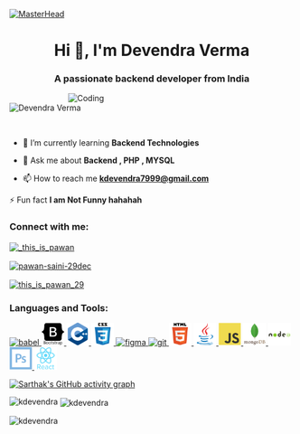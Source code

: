 [![MasterHead](https://1.bp.blogspot.com/-7A4WynwLsMw/XbBpCXG8fHI/AAAAAAAAMt4/uOa1bpLskYgrwGbllhSu2SDj_Mig8SXJQCLcBGAsYHQ/s1600/2000_600px.gif)](https://github.com/KDevendra)

<h1 align="center">Hi 🙏, I'm Devendra Verma</h1>

<h3 align="center">A passionate backend developer from India</h3>

<img align="right" alt="Coding" width="400" src="https://cdn.dribbble.com/users/1162077/screenshots/3848914/programmer.gif">

 

<p align="left"> <img src="https://komarev.com/ghpvc/?username=kdevendra&label=Profile%20views&color=0e75b6&style=flat" alt="Devendra Verma" /> </p>

 

 

<p align="left"> <a href="https://twitter.com/" target="blank"><img src="https://img.shields.io/twitter/follow?logo=twitter&style=for-the-badge" alt="" /></a> </p>

 

- 🌱 I’m currently learning **Backend Technologies**

 

- 💬 Ask me about **Backend , PHP , MYSQL**

 

- 📫 How to reach me **kdevendra7999@gmail.com**

 

⚡ Fun fact **I am Not Funny hahahah**

 

<h3 align="left">Connect with me:</h3>

<p align="left">

<a href="https://twitter.com/" target="blank"><img align="center" src="https://raw.githubusercontent.com/rahuldkjain/github-profile-readme-generator/master/src/images/icons/Social/twitter.svg" alt="_this_is_pawan" height="30" width="40" /></a>

<a href="https://linkedin.com/in/" target="blank"><img align="center" src="https://raw.githubusercontent.com/rahuldkjain/github-profile-readme-generator/master/src/images/icons/Social/linked-in-alt.svg" alt="pawan-saini-29dec" height="30" width="40" /></a>

<a href="https://instagram.com/" target="blank"><img align="center" src="https://raw.githubusercontent.com/rahuldkjain/github-profile-readme-generator/master/src/images/icons/Social/instagram.svg" alt="this_is_pawan_29" height="30" width="40" /></a>

</p>

 

<h3 align="left">Languages and Tools:</h3>

<p align="left"> <a href="https://babeljs.io/" target="_blank" rel="noreferrer"> <img src="https://www.vectorlogo.zone/logos/babeljs/babeljs-icon.svg" alt="babel" width="40" height="40"/> </a> <a href="https://getbootstrap.com" target="_blank" rel="noreferrer"> <img src="https://raw.githubusercontent.com/devicons/devicon/master/icons/bootstrap/bootstrap-plain-wordmark.svg" alt="bootstrap" width="40" height="40"/> </a> <a href="https://www.w3schools.com/cpp/" target="_blank" rel="noreferrer"> <img src="https://raw.githubusercontent.com/devicons/devicon/master/icons/cplusplus/cplusplus-original.svg" alt="cplusplus" width="40" height="40"/> </a> <a href="https://www.w3schools.com/css/" target="_blank" rel="noreferrer"> <img src="https://raw.githubusercontent.com/devicons/devicon/master/icons/css3/css3-original-wordmark.svg" alt="css3" width="40" height="40"/> </a> <a href="https://www.figma.com/" target="_blank" rel="noreferrer"> <img src="https://www.vectorlogo.zone/logos/figma/figma-icon.svg" alt="figma" width="40" height="40"/> </a> <a href="https://git-scm.com/" target="_blank" rel="noreferrer"> <img src="https://www.vectorlogo.zone/logos/git-scm/git-scm-icon.svg" alt="git" width="40" height="40"/> </a> <a href="https://www.w3.org/html/" target="_blank" rel="noreferrer"> <img src="https://raw.githubusercontent.com/devicons/devicon/master/icons/html5/html5-original-wordmark.svg" alt="html5" width="40" height="40"/> </a> <a href="https://www.java.com" target="_blank" rel="noreferrer"> <img src="https://raw.githubusercontent.com/devicons/devicon/master/icons/java/java-original.svg" alt="java" width="40" height="40"/> </a> <a href="https://developer.mozilla.org/en-US/docs/Web/JavaScript" target="_blank" rel="noreferrer"> <img src="https://raw.githubusercontent.com/devicons/devicon/master/icons/javascript/javascript-original.svg" alt="javascript" width="40" height="40"/> </a> <a href="https://www.mongodb.com/" target="_blank" rel="noreferrer"> <img src="https://raw.githubusercontent.com/devicons/devicon/master/icons/mongodb/mongodb-original-wordmark.svg" alt="mongodb" width="40" height="40"/> </a> <a href="https://nodejs.org" target="_blank" rel="noreferrer"> <img src="https://raw.githubusercontent.com/devicons/devicon/master/icons/nodejs/nodejs-original-wordmark.svg" alt="nodejs" width="40" height="40"/> </a> <a href="https://www.photoshop.com/en" target="_blank" rel="noreferrer"> <img src="https://raw.githubusercontent.com/devicons/devicon/master/icons/photoshop/photoshop-line.svg" alt="photoshop" width="40" height="40"/> </a> <a href="https://reactjs.org/" target="_blank" rel="noreferrer"> <img src="https://raw.githubusercontent.com/devicons/devicon/master/icons/react/react-original-wordmark.svg" alt="react" width="40" height="40"/> </a> </p>

 

[![Sarthak's GitHub activity graph](https://activity-graph.herokuapp.com/graph?username=kdevendra&&theme=xcode)](https://github.com/kdevendra)

 

<p><img align="left" src="https://github-readme-stats.vercel.app/api/top-langs?username=kdevendra&show_icons=true&locale=en&layout=compact" alt="kdevendra" /></p>

 

<p>&nbsp;<img align="center" src="https://github-readme-stats.vercel.app/api?username=kdevendra&show_icons=true&locale=en" alt="kdevendra" /></p>

 

<p><img align="center" src="https://github-readme-streak-stats.herokuapp.com/?user=kdevendra&" alt="kdevendra" /></p>
